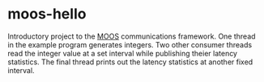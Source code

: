moos-hello
==========
Introductory project to the [MOOS](https://github.com/themoos/core-moos/) communications framework.  One thread in the example program generates integers.  Two other consumer threads read the integer value at a set interval while publishing theier latency statistics.  The final thread prints out the latency statistics at another fixed interval.
